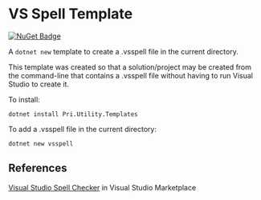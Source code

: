 # VS Spell Template
[![NuGet Badge](https://buildstats.info/nuget/Pri.Utility.Templates)](https://www.nuget.org/packages/Pri.Utility.Templates/)

A `dotnet new` template to create a .vsspell file in the current directory.

This template was created so that a solution/project may be created from the command-line that contains a .vsspell file without having to run Visual Studio to create it.

To install:

  `dotnet install Pri.Utility.Templates`

To add a .vsspell file in the current directory:

  `dotnet new vsspell`

## References
[Visual Studio Spell Checker](https://marketplace.visualstudio.com/items?itemName=EWoodruff.VisualStudioSpellCheckerVS2022andLater) in Visual Studio Marketplace
